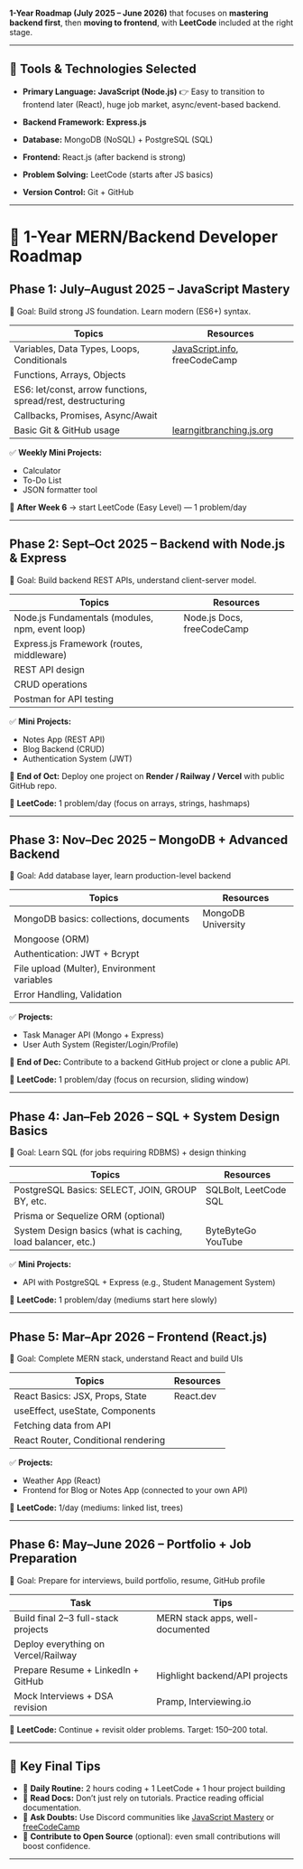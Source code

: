 **1-Year Roadmap (July 2025 – June 2026)** that focuses on **mastering backend first**, then **moving to frontend**, with **LeetCode** included at the right stage.

---

## 🔧 Tools & Technologies Selected

* **Primary Language:** **JavaScript (Node.js)**
  👉 Easy to transition to frontend later (React), huge job market, async/event-based backend.

* **Backend Framework:** **Express.js**

* **Database:** MongoDB (NoSQL) + PostgreSQL (SQL)

* **Frontend:** React.js (after backend is strong)

* **Problem Solving:** LeetCode (starts after JS basics)

* **Version Control:** Git + GitHub

---

# 📅 1-Year MERN/Backend Developer Roadmap

## **Phase 1: July–August 2025** – **JavaScript Mastery**

🧠 Goal: Build strong JS foundation. Learn modern (ES6+) syntax.

| Topics                                                      | Resources                                                    |
| ----------------------------------------------------------- | ------------------------------------------------------------ |
| Variables, Data Types, Loops, Conditionals                  | [JavaScript.info](https://javascript.info), freeCodeCamp     |
| Functions, Arrays, Objects                                  |                                                              |
| ES6: let/const, arrow functions, spread/rest, destructuring |                                                              |
| Callbacks, Promises, Async/Await                            |                                                              |
| Basic Git & GitHub usage                                    | [learngitbranching.js.org](https://learngitbranching.js.org) |

✅ **Weekly Mini Projects:**

* Calculator
* To-Do List
* JSON formatter tool

🧠 **After Week 6** → start LeetCode (Easy Level) — 1 problem/day

---

## **Phase 2: Sept–Oct 2025** – **Backend with Node.js & Express**

🧠 Goal: Build backend REST APIs, understand client-server model.

| Topics                                          | Resources                  |
| ----------------------------------------------- | -------------------------- |
| Node.js Fundamentals (modules, npm, event loop) | Node.js Docs, freeCodeCamp |
| Express.js Framework (routes, middleware)       |                            |
| REST API design                                 |                            |
| CRUD operations                                 |                            |
| Postman for API testing                         |                            |

✅ **Mini Projects:**

* Notes App (REST API)
* Blog Backend (CRUD)
* Authentication System (JWT)

🎯 **End of Oct:** Deploy one project on **Render / Railway / Vercel** with public GitHub repo.

🧠 **LeetCode:** 1 problem/day (focus on arrays, strings, hashmaps)

---

## **Phase 3: Nov–Dec 2025** – **MongoDB + Advanced Backend**

🧠 Goal: Add database layer, learn production-level backend

| Topics                                      | Resources          |
| ------------------------------------------- | ------------------ |
| MongoDB basics: collections, documents      | MongoDB University |
| Mongoose (ORM)                              |                    |
| Authentication: JWT + Bcrypt                |                    |
| File upload (Multer), Environment variables |                    |
| Error Handling, Validation                  |                    |

✅ **Projects:**

* Task Manager API (Mongo + Express)
* User Auth System (Register/Login/Profile)

🎯 **End of Dec:** Contribute to a backend GitHub project or clone a public API.

🧠 **LeetCode:** 1 problem/day (focus on recursion, sliding window)

---

## **Phase 4: Jan–Feb 2026** – **SQL + System Design Basics**

🧠 Goal: Learn SQL (for jobs requiring RDBMS) + design thinking

| Topics                                                      | Resources             |
| ----------------------------------------------------------- | --------------------- |
| PostgreSQL Basics: SELECT, JOIN, GROUP BY, etc.             | SQLBolt, LeetCode SQL |
| Prisma or Sequelize ORM (optional)                          |                       |
| System Design basics (what is caching, load balancer, etc.) | ByteByteGo YouTube    |

✅ **Mini Projects:**

* API with PostgreSQL + Express (e.g., Student Management System)

🧠 **LeetCode:** 1 problem/day (mediums start here slowly)

---

## **Phase 5: Mar–Apr 2026** – **Frontend (React.js)**

🧠 Goal: Complete MERN stack, understand React and build UIs

| Topics                              | Resources |
| ----------------------------------- | --------- |
| React Basics: JSX, Props, State     | React.dev |
| useEffect, useState, Components     |           |
| Fetching data from API              |           |
| React Router, Conditional rendering |           |

✅ **Projects:**

* Weather App (React)
* Frontend for Blog or Notes App (connected to your own API)

🧠 **LeetCode:** 1/day (mediums: linked list, trees)

---

## **Phase 6: May–June 2026** – **Portfolio + Job Preparation**

🧠 Goal: Prepare for interviews, build portfolio, resume, GitHub profile

| Task                                | Tips                             |
| ----------------------------------- | -------------------------------- |
| Build final 2–3 full-stack projects | MERN stack apps, well-documented |
| Deploy everything on Vercel/Railway |                                  |
| Prepare Resume + LinkedIn + GitHub  | Highlight backend/API projects   |
| Mock Interviews + DSA revision      | Pramp, Interviewing.io           |

🧠 **LeetCode:** Continue + revisit older problems. Target: 150–200 total.

---

## 🌟 Key Final Tips

* 🔁 **Daily Routine:** 2 hours coding + 1 LeetCode + 1 hour project building
* 📖 **Read Docs:** Don’t just rely on tutorials. Practice reading official documentation.
* 💬 **Ask Doubts:** Use Discord communities like [JavaScript Mastery](https://discord.gg/nKeEBxY) or [freeCodeCamp](https://forum.freecodecamp.org/)
* 🧪 **Contribute to Open Source** (optional): even small contributions will boost confidence.

---
